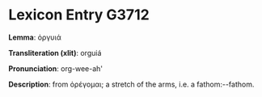 # Lexicon Entry G3712

**Lemma**: ὀργυιά

**Transliteration (xlit)**: orguiá

**Pronunciation**: org-wee-ah'

**Description**:
from ὀρέγομαι; a stretch of the arms, i.e. a fathom:--fathom.
